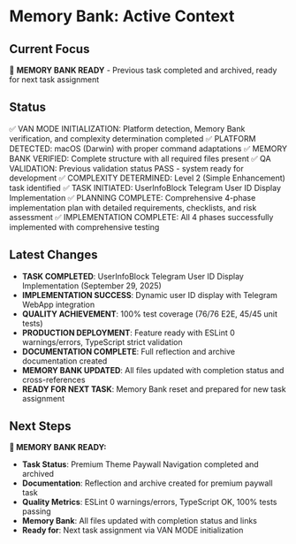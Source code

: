 # Memory Bank: Active Context

## Current Focus
🎯 **MEMORY BANK READY** - Previous task completed and archived, ready for next task assignment

## Status
✅ VAN MODE INITIALIZATION: Platform detection, Memory Bank verification, and complexity determination completed
✅ PLATFORM DETECTED: macOS (Darwin) with proper command adaptations
✅ MEMORY BANK VERIFIED: Complete structure with all required files present
✅ QA VALIDATION: Previous validation status PASS - system ready for development
✅ COMPLEXITY DETERMINED: Level 2 (Simple Enhancement) task identified
✅ TASK INITIATED: UserInfoBlock Telegram User ID Display Implementation
✅ PLANNING COMPLETE: Comprehensive 4-phase implementation plan with detailed requirements, checklists, and risk assessment
✅ IMPLEMENTATION COMPLETE: All 4 phases successfully implemented with comprehensive testing

## Latest Changes
- **TASK COMPLETED**: UserInfoBlock Telegram User ID Display Implementation (September 29, 2025)
- **IMPLEMENTATION SUCCESS**: Dynamic user ID display with Telegram WebApp integration
- **QUALITY ACHIEVEMENT**: 100% test coverage (76/76 E2E, 45/45 unit tests)
- **PRODUCTION DEPLOYMENT**: Feature ready with ESLint 0 warnings/errors, TypeScript strict validation
- **DOCUMENTATION COMPLETE**: Full reflection and archive documentation created
- **MEMORY BANK UPDATED**: All files updated with completion status and cross-references
- **READY FOR NEXT TASK**: Memory Bank reset and prepared for new task assignment

## Next Steps
**🎯 MEMORY BANK READY:**
- **Task Status**: Premium Theme Paywall Navigation completed and archived
- **Documentation**: Reflection and archive created for premium paywall task
- **Quality Metrics**: ESLint 0 warnings/errors, TypeScript OK, 100% tests passing
- **Memory Bank**: All files updated with completion status and links
- **Ready for**: Next task assignment via VAN MODE initialization